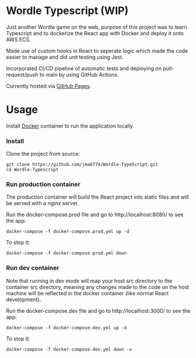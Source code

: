 # Wordle Typescript (WIP)

Just another Wordle game on the web, purpose of this project was to learn Typescript and to dockerize the React app with Docker and deploy it onto AWS ECS. 

Made use of custom hooks in React to seperate logic which made the code easier to manage and did unit testing using Jest.

Incorporated CI/CD pipeline of automatic tests and deploying on pull-request/push to main by using GitHub Actions.

Currently hosted via [GitHub Pages](https://www.jiamingma.me/Wordle-TypeScript/).

# Usage
Install [Docker](http://docker.com) container to run the application locally.

### Install

Clone the project from source:

    git clone https://github.com/jma8774/Wordle-TypeScript.git
    cd Wordle-Typescript

### Run production container

The production container will build the React project into static files and will be served with a nginx server.

Run the docker-compose.prod file and go to http://localhost:8080/ to see the app:

    docker-compose -f docker-compose.prod.yml up -d  
    
To stop it:

    docker-compose -f docker-compose.prod.yml down
    
### Run dev container

Note that running in dev mode will map your host src directory to the container src directory, meaning any changes made to the code on the host machine will be reflected in the docker container (like normal React development).

Run the docker-compose.dev file and go to http://localhost:3000/ to see the app:

    docker-compose -f docker-compose.dev.yml up -d  
    
To stop it:

    docker-compose -f docker-compose.dev.yml down -v  
    
    

